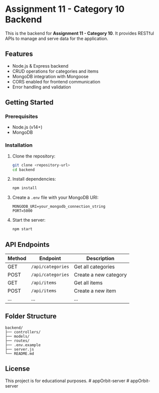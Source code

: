 # Assignment 11 - Category 10 Backend

This is the backend for **Assignment 11 - Category 10**. It provides RESTful APIs to manage and serve data for the application.

## Features

- Node.js & Express backend
- CRUD operations for categories and items
- MongoDB integration with Mongoose
- CORS enabled for frontend communication
- Error handling and validation

## Getting Started

### Prerequisites

- Node.js (v14+)
- MongoDB

### Installation

1. Clone the repository:
    ```bash
    git clone <repository-url>
    cd backend
    ```

2. Install dependencies:
    ```bash
    npm install
    ```

3. Create a `.env` file with your MongoDB URI:
    ```
    MONGODB_URI=your_mongodb_connection_string
    PORT=5000
    ```

4. Start the server:
    ```bash
    npm start
    ```

## API Endpoints

| Method | Endpoint           | Description              |
|--------|--------------------|--------------------------|
| GET    | `/api/categories`  | Get all categories       |
| POST   | `/api/categories`  | Create a new category    |
| GET    | `/api/items`       | Get all items            |
| POST   | `/api/items`       | Create a new item        |
| ...    | ...                | ...                      |

## Folder Structure

```
backend/
├── controllers/
├── models/
├── routes/
├── .env.example
├── server.js
└── README.md
```

## License

This project is for educational purposes.
#   a p p O r b i t - s e r v e r  
 #   a p p O r b i t - s e r v e r  
 